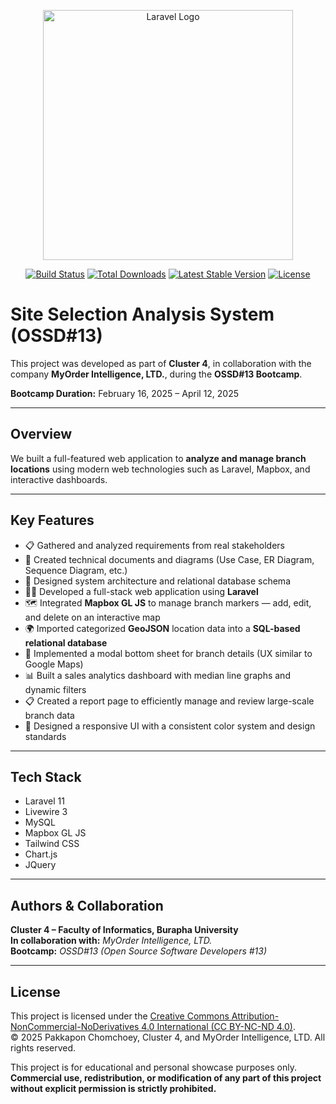 <p align="center"><a href="https://laravel.com" target="_blank"><img src="https://raw.githubusercontent.com/laravel/art/master/logo-lockup/5%20SVG/2%20CMYK/1%20Full%20Color/laravel-logolockup-cmyk-red.svg" width="400" alt="Laravel Logo"></a></p>

<p align="center">
<a href="https://github.com/laravel/framework/actions"><img src="https://github.com/laravel/framework/workflows/tests/badge.svg" alt="Build Status"></a>
<a href="https://packagist.org/packages/laravel/framework"><img src="https://img.shields.io/packagist/dt/laravel/framework" alt="Total Downloads"></a>
<a href="https://packagist.org/packages/laravel/framework"><img src="https://img.shields.io/packagist/v/laravel/framework" alt="Latest Stable Version"></a>
<a href="https://packagist.org/packages/laravel/framework"><img src="https://img.shields.io/packagist/l/laravel/framework" alt="License"></a>
</p>

# Site Selection Analysis System (OSSD#13)

This project was developed as part of **Cluster 4**, in collaboration with the company **MyOrder Intelligence, LTD.**, during the **OSSD#13 Bootcamp**.

**Bootcamp Duration:** February 16, 2025 – April 12, 2025

---

## Overview

We built a full-featured web application to **analyze and manage branch locations** using modern web technologies such as Laravel, Mapbox, and interactive dashboards.

---

## Key Features

- 📋 Gathered and analyzed requirements from real stakeholders
- 🧾 Created technical documents and diagrams (Use Case, ER Diagram, Sequence Diagram, etc.)
- 🧠 Designed system architecture and relational database schema
- 👨‍💻 Developed a full-stack web application using **Laravel**
- 🗺️ Integrated **Mapbox GL JS** to manage branch markers — add, edit, and delete on an interactive map
- 🌍 Imported categorized **GeoJSON** location data into a **SQL-based relational database**
- 📍 Implemented a modal bottom sheet for branch details (UX similar to Google Maps)
- 📊 Built a sales analytics dashboard with median line graphs and dynamic filters
- 📋 Created a report page to efficiently manage and review large-scale branch data
- 🎨 Designed a responsive UI with a consistent color system and design standards

---

## Tech Stack

- Laravel 11
- Livewire 3
- MySQL
- Mapbox GL JS
- Tailwind CSS
- Chart.js
- JQuery

---

## Authors & Collaboration

**Cluster 4 – Faculty of Informatics, Burapha University**  
**In collaboration with:** *MyOrder Intelligence, LTD.*  
**Bootcamp:** *OSSD#13 (Open Source Software Developers #13)*

---

## License

This project is licensed under the [Creative Commons Attribution-NonCommercial-NoDerivatives 4.0 International (CC BY-NC-ND 4.0)](https://creativecommons.org/licenses/by-nc-nd/4.0/).  
© 2025 Pakkapon Chomchoey, Cluster 4, and MyOrder Intelligence, LTD. All rights reserved.

This project is for educational and personal showcase purposes only.  
**Commercial use, redistribution, or modification of any part of this project without explicit permission is strictly prohibited.**
